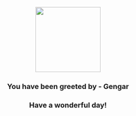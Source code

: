 <p align="center">
    <img src="https://raw.githubusercontent.com/PokeAPI/sprites/master/sprites/pokemon/94.png" width="150" height="150">
</p>
<h3 align="center">You have been greeted by - <b>Gengar</b></h3>
<h3 align="center">Have a wonderful day!</h3>
